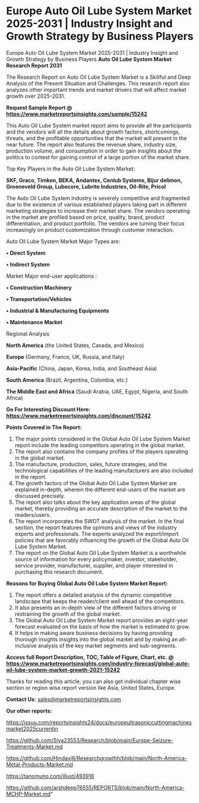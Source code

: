 # Europe Auto Oil Lube System Market 2025-2031 | Industry Insight and Growth Strategy by Business Players
Europe Auto Oil Lube System Market 2025-2031 | Industry Insight and Growth Strategy by Business Players
<strong>Auto Oil Lube System Market Research Report 2031</strong>

The Research Report on Auto Oil Lube System Market is a Skillful and Deep Analysis of the Present Situation and Challenges. This research report also analyzes other important trends and market drivers that will affect market growth over 2025-2031.

<strong>Request Sample Report @ <a href=https://www.marketreportsinsights.com/sample/15242>https://www.marketreportsinsights.com/sample/15242</a></strong>

This Auto Oil Lube System market report aims to provide all the participants and the vendors will all the details about growth factors, shortcomings, threats, and the profitable opportunities that the market will present in the near future. The report also features the revenue share, industry size, production volume, and consumption in order to gain insights about the politics to contest for gaining control of a large portion of the market share.

Top Key Players in the Auto Oil Lube System Market:

<strong>SKF, Graco, Timken, BEKA, Andantex, Cenlub Systems, Bijur delimon, Groeneveld Group, Lubecore, Lubrite Industries, Oil-Rite, Pricol</strong>

The Auto Oil Lube System Industry is severely competitive and fragmented due to the existence of various established players taking part in different marketing strategies to increase their market share. The vendors operating in the market are profiled based on price, quality, brand, product differentiation, and product portfolio. The vendors are turning their focus increasingly on product customization through customer interaction.

Auto Oil Lube System Market Major Types are:

<strong>• Direct System

• Indirect System</strong>

Market Major end-user applications :

<strong>• Construction Machinery

• Transportation/Vehicles

• Industrial & Manufacturing Equipments

• Maintenance Market</strong>

Regional Analysis

</u><strong><b>North America</b></strong> (the United States, Canada, and Mexico)

<strong><b>Europe </b></strong>(Germany, France, UK, Russia, and Italy)

<strong><b>Asia-Pacific</b></strong> (China, Japan, Korea, India, and Southeast Asia)

<strong><b>South America</b></strong> (Brazil, Argentina, Colombia, etc.)

<strong><b>The Middle East and Africa</b></strong> (Saudi Arabia, UAE, Egypt, Nigeria, and South Africa)

<strong>Go For Interesting Discount Here: <a href=https://www.marketreportsinsights.com/discount/15242>https://www.marketreportsinsights.com/discount/15242</a></strong>

<strong>Points Covered in The Report:</strong>
<ol>
  <li>The major points considered in the Global Auto Oil Lube System Market report include the leading competitors operating in the global market.</li>
  <li>The report also contains the company profiles of the players operating in the global market.</li>
  <li>The manufacture, production, sales, future strategies, and the technological capabilities of the leading manufacturers are also included in the report.</li>
  <li>The growth factors of the Global Auto Oil Lube System Market are explained in-depth, wherein the different end-users of the market are discussed precisely.</li>
  <li>The report also talks about the key application areas of the global market, thereby providing an accurate description of the market to the readers/users.</li>
  <li>The report incorporates the SWOT analysis of the market. In the final section, the report features the opinions and views of the industry experts and professionals. The experts analyzed the export/import policies that are favorably influencing the growth of the Global Auto Oil Lube System Market.</li>
  <li>The report on the Global Auto Oil Lube System Market is a worthwhile source of information for every policymaker, investor, stakeholder, service provider, manufacturer, supplier, and player interested in purchasing this research document.</li>
</ol>
<strong>Reasons for Buying Global Auto Oil Lube System Market Report:</strong>

<ol>
  <li>The report offers a detailed analysis of the dynamic competitive landscape that keeps the reader/client well ahead of the competitors.</li>
  <li>It also presents an in-depth view of the different factors driving or restraining the growth of the global market.</li>
  <li>The Global Auto Oil Lube System Market report provides an eight-year forecast evaluated on the basis of how the market is estimated to grow.</li>
  <li>It helps in making aware business decisions by having providing thorough insights insights into the global market and by making an all-inclusive analysis of the key market segments and sub-segments.</li>
</ol>
<strong>Access full Report Description, TOC, Table of Figure, Chart, etc. @ <a href=https://www.marketreportsinsights.com/industry-forecast/global-auto-oil-lube-system-market-growth-2021-15242>https://www.marketreportsinsights.com/industry-forecast/global-auto-oil-lube-system-market-growth-2021-15242</a></strong>


Thanks for reading this article; you can also get individual chapter wise section or region wise report version like Asia, United States, Europe.

<strong>Contact Us:</strong>
sales@marketreportsinsights.com

<strong>Our other reports:</strong>

<a href=https://issuu.com/reportsinsights24/docs/europeultrasoniccuttingmachinesmarket2025currentin>https://issuu.com/reportsinsights24/docs/europeultrasoniccuttingmachinesmarket2025currentin</a>

<a href=https://github.com/Siya23553/Research/blob/main/Europe-Seizure-Treatments-Market.md>https://github.com/Siya23553/Research/blob/main/Europe-Seizure-Treatments-Market.md</a>

<a href=https://github.com/Hindavi8/Researchgrowthh/blob/main/North-America-Metal-Products-Market.md>https://github.com/Hindavi8/Researchgrowthh/blob/main/North-America-Metal-Products-Market.md</a>

<a href=https://tanomuno.com/illust/493916>https://tanomuno.com/illust/493916</a>

<a href=https://github.com/arshdeep76555/REPORTS/blob/main/North-America-MCHP-Market.md>https://github.com/arshdeep76555/REPORTS/blob/main/North-America-MCHP-Market.md</a>"

